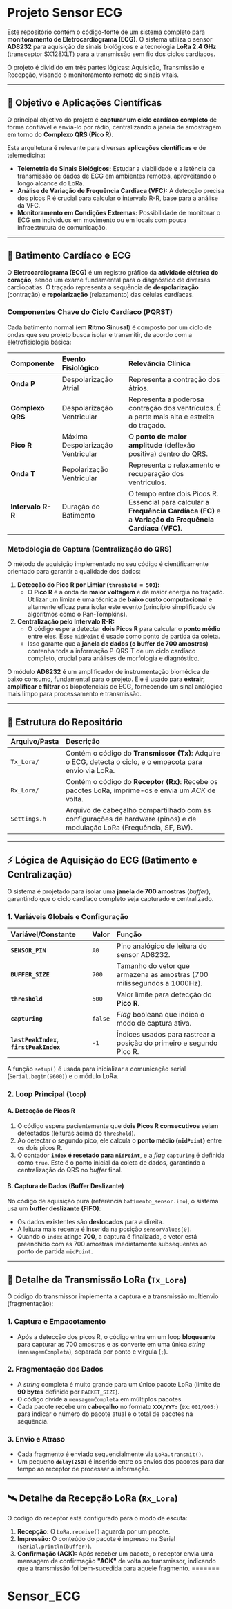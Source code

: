 # Projeto Sensor ECG

Este repositório contém o código-fonte de um sistema completo para **monitoramento de Eletrocardiograma (ECG)**. O sistema utiliza o sensor **AD8232** para aquisição de sinais biológicos e a tecnologia **LoRa 2.4 GHz** (transceptor SX128XLT) para a transmissão sem fio dos ciclos cardíacos.

O projeto é dividido em três partes lógicas: Aquisição, Transmissão e Recepção, visando o monitoramento remoto de sinais vitais.

---

## 🎯 Objetivo e Aplicações Científicas

O principal objetivo do projeto é **capturar um ciclo cardíaco completo** de forma confiável e enviá-lo por rádio, centralizando a janela de amostragem em torno do **Complexo QRS (Pico R)**.

Esta arquitetura é relevante para diversas **aplicações científicas** e de telemedicina:

* **Telemetria de Sinais Biológicos:** Estudar a viabilidade e a latência da transmissão de dados de ECG em ambientes remotos, aproveitando o longo alcance do LoRa.
* **Análise de Variação de Frequência Cardíaca (VFC):** A detecção precisa dos picos R é crucial para calcular o intervalo R-R, base para a análise da VFC.
* **Monitoramento em Condições Extremas:** Possibilidade de monitorar o ECG em indivíduos em movimento ou em locais com pouca infraestrutura de comunicação.

---

## 🔬 Batimento Cardíaco e ECG

O **Eletrocardiograma (ECG)** é um registro gráfico da **atividade elétrica do coração**, sendo um exame fundamental para o diagnóstico de diversas cardiopatias. O traçado representa a sequência de **despolarização** (contração) e **repolarização** (relaxamento) das células cardíacas.

### Componentes Chave do Ciclo Cardíaco (PQRST)

Cada batimento normal (em **Ritmo Sinusal**) é composto por um ciclo de ondas que seu projeto busca isolar e transmitir, de acordo com a eletrofisiologia básica:

| Componente | Evento Fisiológico | Relevância Clínica |
| :--- | :--- | :--- |
| **Onda P** | Despolarização Atrial | Representa a contração dos átrios. |
| **Complexo QRS** | Despolarização Ventricular | Representa a poderosa contração dos ventrículos. É a parte mais alta e estreita do traçado. |
| **Pico R** | Máxima Despolarização Ventricular | O **ponto de maior amplitude** (deflexão positiva) dentro do QRS. |
| **Onda T** | Repolarização Ventricular | Representa o relaxamento e recuperação dos ventrículos. |
| **Intervalo R-R** | Duração do Batimento | O tempo entre dois Picos R. Essencial para calcular a **Frequência Cardíaca (FC)** e a **Variação da Frequência Cardíaca (VFC)**. |

### Metodologia de Captura (Centralização do QRS)

O método de aquisição implementado no seu código é cientificamente orientado para garantir a qualidade dos dados:

1.  **Detecção do Pico R por Limiar (`threshold = 500`):**
    * O **Pico R** é a onda de **maior voltagem** e de maior energia no traçado. Utilizar um limiar é uma técnica de **baixo custo computacional** e altamente eficaz para isolar este evento (princípio simplificado de algoritmos como o Pan-Tompkins).
2.  **Centralização pelo Intervalo R-R:**
    * O código espera detectar **dois Picos R** para calcular o **ponto médio** entre eles. Esse `midPoint` é usado como ponto de partida da coleta.
    * Isso garante que a **janela de dados (o buffer de 700 amostras)** contenha toda a informação P-QRS-T de um ciclo cardíaco completo, crucial para análises de morfologia e diagnóstico.

O módulo **AD8232** é um amplificador de instrumentação biomédica de baixo consumo, fundamental para o projeto. Ele é usado para **extrair, amplificar e filtrar** os biopotenciais de ECG, fornecendo um sinal analógico mais limpo para processamento e transmissão.

---

## 📂 Estrutura do Repositório

| Arquivo/Pasta | Descrição |
| :--- | :--- |
| `Tx_Lora/` | Contém o código do **Transmissor (Tx)**: Adquire o ECG, detecta o ciclo, e o empacota para envio via LoRa. |
| `Rx_Lora/` | Contém o código do **Receptor (Rx)**: Recebe os pacotes LoRa, imprime-os e envia um *ACK* de volta. |
| `Settings.h` | Arquivo de cabeçalho compartilhado com as configurações de hardware (pinos) e de modulação LoRa (Frequência, SF, BW). |

---

## ⚡ Lógica de Aquisição do ECG (Batimento e Centralização)

O sistema é projetado para isolar uma **janela de 700 amostras** (*buffer*), garantindo que o ciclo cardíaco completo seja capturado e centralizado.

### 1. Variáveis Globais e Configuração

| Variável/Constante | Valor | Função |
| :--- | :--- | :--- |
| **`SENSOR_PIN`** | `A0` | Pino analógico de leitura do sensor AD8232. |
| **`BUFFER_SIZE`** | `700` | Tamanho do vetor que armazena as amostras (700 milissegundos a 1000Hz). |
| **`threshold`** | `500` | Valor limite para detecção do **Pico R**. |
| **`capturing`** | `false` | *Flag* booleana que indica o modo de captura ativa. |
| **`lastPeakIndex`, `firstPeakIndex`** | `-1` | Índices usados para rastrear a posição do primeiro e segundo Pico R. |

A função `setup()` é usada para inicializar a comunicação serial (`Serial.begin(9600)`) e o módulo LoRa.

### 2. Loop Principal (`loop`)

#### A. Detecção de Picos R

1.  O código espera pacientemente que **dois Picos R consecutivos** sejam detectados (leituras acima do `threshold`).
2.  Ao detectar o segundo pico, ele calcula o **ponto médio (`midPoint`)** entre os dois picos R.
3.  O contador **`index` é resetado para `midPoint`**, e a *flag* `capturing` é definida como `true`. Este é o ponto inicial da coleta de dados, garantindo a centralização do QRS no *buffer* final.

#### B. Captura de Dados (Buffer Deslizante)

No código de aquisição pura (referência `batimento_sensor.ino`), o sistema usa um **buffer deslizante (FIFO)**:

* Os dados existentes são **deslocados** para a direita.
* A leitura mais recente é inserida na posição `sensorValues[0]`.
* Quando o `index` atinge **700**, a captura é finalizada, o vetor está preenchido com as 700 amostras imediatamente subsequentes ao ponto de partida `midPoint`.

---

## 📡 Detalhe da Transmissão LoRa (`Tx_Lora`)

O código do transmissor implementa a captura e a transmissão multienvio (fragmentação):

### 1. Captura e Empacotamento

* Após a detecção dos picos R, o código entra em um loop **bloqueante** para capturar as 700 amostras e as converte em uma única *string* (`mensagemCompleta`), separada por ponto e vírgula (`;`).

### 2. Fragmentação dos Dados

* A *string* completa é muito grande para um único pacote LoRa (limite de **90 bytes** definido por `PACKET_SIZE`).
* O código divide a `mensagemCompleta` em múltiplos pacotes.
* Cada pacote recebe um **cabeçalho** no formato **`XXX/YYY:`** (ex: `001/005:`) para indicar o número do pacote atual e o total de pacotes na sequência.

### 3. Envio e Atraso

* Cada fragmento é enviado sequencialmente via `LoRa.transmit()`.
* Um pequeno **`delay(250)`** é inserido entre os envios dos pacotes para dar tempo ao receptor de processar a informação.

---

## 🛰️ Detalhe da Recepção LoRa (`Rx_Lora`)

O código do receptor está configurado para o modo de escuta:

1.  **Recepção:** O `LoRa.receive()` aguarda por um pacote.
2.  **Impressão:** O conteúdo do pacote é impresso na Serial (`Serial.println(buffer)`).
3.  **Confirmação (ACK):** Após receber um pacote, o receptor envia uma mensagem de confirmação **"ACK"** de volta ao transmissor, indicando que a transmissão foi bem-sucedida para aquele fragmento.
=======
# Sensor_ECG
